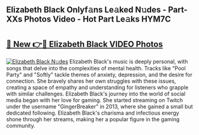 ## Elizabeth Black Onlyf𝚊ns Le𝚊ked N𝚞des - Part-XXs Photos Video - Hot Part Le𝚊ks HYM7C

# <h2><a href="http://ab92463.deff.icu/?id=Elizabeth+Black">🔗 New 👉🔴 Elizabeth Black VIDEO Photos</a></h2>

[![Elizabeth Black N𝚞des](https://i.imgur.com/rIISA9y.gif)](http://ab92463.deff.icu/?id=Elizabeth+Black)
Elizabeth Black's music is deeply personal, with songs that delve into the complexities of mental health. Tracks like "Pool Party" and "Softly" tackle themes of anxiety, depression, and the desire for connection. She bravely shares her own struggles with these issues, creating a space of empathy and understanding for listeners who grapple with similar challenges. Elizabeth Black's journey into the world of social media began with her love for gaming. She started streaming on Twitch under the username "GingerBreaker" in 2013, where she gained a small but dedicated following. Elizabeth Black's charisma and infectious energy shone through her streams, making her a popular figure in the gaming community.
